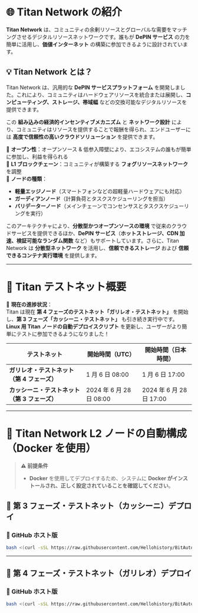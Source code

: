 # 🌐 Titan Network の紹介  

**Titan Network** は、コミュニティの余剰リソースとグローバルな需要をマッチングさせるデジタルリソースネットワークです。誰もが **DePIN サービス** の力を簡単に活用し、**価値インターネット** の構築に参加できるように設計されています。  

## 💡 Titan Network とは？  

Titan Network は、汎用的な **DePIN サービスプラットフォーム** を開発しました。これにより、コミュニティはハードウェアリソースを統合または展開し、**コンピューティング、ストレージ、帯域幅** などの交換可能なデジタルリソースを提供できます。  

この **組み込みの経済的インセンティブメカニズム** と **ネットワーク設計** により、コミュニティはリソースを提供することで報酬を得られ、エンドユーザーには **高度で信頼性の高いクラウドソリューション** を提供できます。  

🔹 **オープン性**：オープンソース & 低参入障壁により、エコシステムの誰もが簡単に参加し、利益を得られる  
🔹 **L1 ブロックチェーン**：コミュニティが構築する **フォグリソースネットワーク** を調整  
🔹 **ノードの種類**：  
   - **軽量エッジノード**（スマートフォンなどの超軽量ハードウェアにも対応）  
   - **ガーディアンノード**（計算負荷とタスクスケジューリングを担当）  
   - **バリデーターノード**（メインチェーンでコンセンサスとタスクスケジューリングを実行）  

このアーキテクチャにより、**分散型かつオープンソースの環境** で従来のクラウドサービスを提供できるほか、**DePIN サービス**（**ホットストレージ、CDN 加速、検証可能なランダム関数** など）もサポートしています。さらに、Titan Network は **分散型ネットワーク** を活用し、**信頼できるストレージ** および **信頼できるコンテナ実行環境** を提供します。  

---

# 🔹 Titan テストネット概要  

🚀 **現在の進捗状況**：  
Titan は現在 **第 4 フェーズのテストネット「ガリレオ・テストネット」** を開始し、**第 3 フェーズ「カッシーニ・テストネット」** も引き続き実行中です。  
**Linux 用 Titan ノードの自動デプロイスクリプト** を更新し、ユーザーがより簡単にテストに参加できるようになりました！  

| テストネット | 開始時間（UTC） | 開始時間（日本時間） |
|-------------|--------------|------------------|
| **ガリレオ・テストネット（第 4 フェーズ）** | 1 月 6 日 08:00 | 1 月 6 日 17:00 |
| **カッシーニ・テストネット（第 3 フェーズ）** | 2024 年 6 月 28 日 08:00 | 2024 年 6 月 28 日 17:00 |

---

# 🚀 **Titan Network L2 ノードの自動構成（Docker を使用）**  

> **⚠️ 前提条件**  
> - **Docker** を使用してデプロイするため、システムに **Docker がインストールされ、正しく設定されていることを確認してください**。  

## 📌 **第 3 フェーズ・テストネット（カッシーニ）デプロイ**  

### **🔹 GitHub ホスト版**
```bash
bash <(curl -sSL https://raw.githubusercontent.com/Hellohistory/BitAuto/refs/heads/main/crypto_tool/titan_network/titan_network_3_jp.sh)
```

---

## 📌 **第 4 フェーズ・テストネット（ガリレオ）デプロイ**  

### **🔹 GitHub ホスト版**
```bash
bash <(curl -sSL https://raw.githubusercontent.com/Hellohistory/BitAuto/refs/heads/main/crypto_tool/titan_network/titan_network_4_jp.sh)
```
